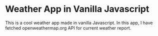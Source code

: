 # Weather App in Vanilla Javascript
This is a cool weather app made in vanilla Javascript. In this app, I have fetched openweathermap.org API for current weather report.

